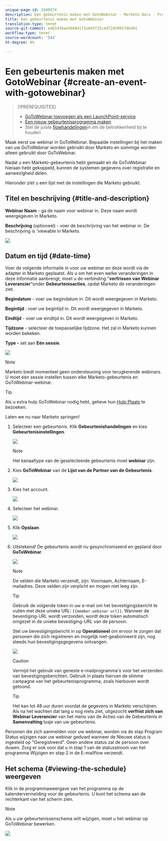 ```yaml
---
unique-page-id: 2949874
description: Een gebeurtenis maken met GotoWebinar - Marketo Docs - Productdocumentatie
title: Een gebeurtenis maken met GotoWebinar
translation-type: tm+mt
source-git-commit: ed83438ae5660d172e845f25c4d72d599574bd91
workflow-type: tm+mt
source-wordcount: '543'
ht-degree: 0%

---
```



# Een gebeurtenis maken met GotoWebinar {#create-an-event-with-gotowebinar}

>[!PREREQUISITES]
>
>* [GoToWebinar toevoegen als een LaunchPoint-service](/help/marketo/product-docs/administration/additional-integrations/add-gotowebinar-as-a-launchpoint-service.md)
>* [Een nieuw gebeurtenisprogramma maken](/help/marketo/product-docs/demand-generation/events/understanding-events/create-a-new-event-program.md)
>* Stel de juiste [flowhandelingen](/help/marketo/product-docs/core-marketo-concepts/smart-campaigns/flow-actions/add-a-flow-step-to-a-smart-campaign.md)in om de betrokkenheid bij te houden


Maak eerst uw webinar in GoToWebinar. Bepaalde instellingen bij het maken van uw GoToWebinar worden gebruikt door Marketo en sommige worden alleen gebruikt door GoToWebinar.

Nadat u een Marketo-gebeurtenis hebt gemaakt en de GoToWebinar hieraan hebt gekoppeld, kunnen de systemen gegevens over registratie en aanwezigheid delen.

Hieronder ziet u een lijst met de instellingen die Marketo gebruikt.

## Titel en beschrijving {#title-and-description}

**Webinar Naam**  - ga de naam voor webinar in. Deze naam wordt weergegeven in Marketo.

**Beschrijving**  (optioneel) - voer de beschrijving van het webinar in. De beschrijving is &#39;viewable in Marketo.

![](assets/image2015-5-28-15-3a1-3a36.png)

## Datum en tijd {#date-time}

Voer de volgende informatie in voor uw webinar en deze wordt via de adapter in Marketo geplaatst. Als u om het even welke veranderingen in deze informatie aanbrengt, moet u de verbinding &quot;**verfrissen van Webinar Leverancier**&quot;onder **Gebeurtenisacties**, opdat Marketo de veranderingen ziet.

**Begindatum**  - voer uw begindatum in. Dit wordt weergegeven in Marketo.

**Begintijd** : voer uw begintijd in. Dit wordt weergegeven in Marketo.

**Eindtijd**  - voer uw eindtijd in. Dit wordt weergegeven in Marketo.

**Tijdzone**  - selecteer de toepasselijke tijdzone. Het zal in Marketo kunnen worden bekeken.

**Type -** set aan  **Eén sessie**.

![](assets/image2015-5-28-15-3a7-3a1.png)

>[!NOTE]
>
>Marketo biedt momenteel geen ondersteuning voor terugkerende webinars. U moet één sessie instellen tussen elke Marketo-gebeurtenis en GoToWebinar-webinar.

>[!TIP]
>
>Als u extra hulp GoToWebinar nodig hebt, gelieve hun [Hulp Plaats](https://support.logmeininc.com/gotowebinar) te bezoeken.

Laten we nu naar Marketo springen!

1. Selecteer een gebeurtenis. Klik **Gebeurtenishandelingen** en kies **Gebeurtenisinstellingen**.

   ![](assets/image2015-5-14-14-3a53-3a10.png)

   >[!NOTE]
   >
   >Het kanaaltype van de geselecteerde gebeurtenis moet **webinar** zijn.

1. Kies **GoToWebinar** van de **Lijst van de Partner van de Gebeurtenis**.

   ![](assets/image2015-5-14-14-3a55-3a20.png)

1. Kies het account.

   ![](assets/rtaimage-2.png)

1. Selecteer het webinar.

   ![](assets/image2015-5-14-14-3a57-3a31.png)

1. Klik **Opslaan**.

   ![](assets/image2015-5-14-14-3a58-3a54.png)

1. Uitstekend! De gebeurtenis wordt nu gesynchroniseerd en gepland door **GoToWebinar**.

   ![](assets/image2015-5-14-15-3a0-3a47.png)

   >[!NOTE]
   >
   >De velden die Marketo verzendt, zijn: Voornaam, Achternaam, E-mailadres. Deze velden zijn verplicht en mogen niet leeg zijn.

   >[!TIP]
   >
   >Gebruik de volgende token in uw e-mail om het bevestigingsbericht te vullen met deze unieke URL: `{{member.webinar url}}`. Wanneer de bevestiging-URL wordt verzonden, wordt deze token automatisch omgezet in de unieke bevestiging-URL van de persoon.
   >
   >Stel uw bevestigingsbericht in op **Operationeel** om ervoor te zorgen dat personen die zich registreren en mogelijk niet-geabonneerd zijn, nog steeds hun bevestigingsgegevens ontvangen.

   ![](assets/goto-webinar.png)

   >[!CAUTION]
   >
   >Vermijd het gebruik van geneste e-mailprogramma&#39;s voor het verzenden van bevestigingsberichten. Gebruik in plaats hiervan de slimme campagne van het gebeurtenisprogramma, zoals hierboven wordt getoond.

   >[!TIP]
   >
   >Het kan tot 48 uur duren voordat de gegevens in Marketo verschijnen. Als na het wachten dat lang u nog niets ziet, uitgezocht **verfrist zich van Webinar Leverancier** van het menu van de Acties van de Gebeurtenis in **Samenvatting** lusje van uw gebeurtenis.

Personen die zich aanmelden voor uw webinar, worden via de stap Program Status wijzigen naar uw webinar geduwd wanneer de Nieuwe status is ingesteld op &quot;Geregistreerd&quot;. Geen andere status zal de persoon over duwen. Zorg er ook voor dat u in stap 1 van de statusstroom van het programma Wijzigen en stap 2 in de E-mailflow verzendt.

## Het schema {#viewing-the-schedule} weergeven

Klik in de programmaweergave van het programma op de kalendervermelding voor de gebeurtenis. U kunt het schema aan de rechterkant van het scherm zien.

>[!NOTE]
>
>Als u uw gebeurtenissenschema wilt wijzigen, moet u het webinar op GoToWebinar bewerken.

![](assets/image2015-5-14-15-3a3-3a13.png)
